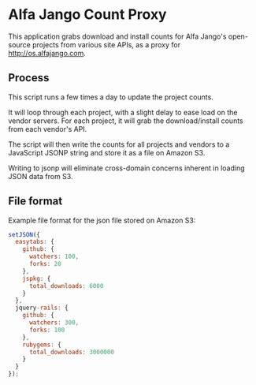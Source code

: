 # Alfa Jango Count Proxy

This application grabs download and install counts for Alfa Jango's
open-source projects from various site APIs, as a proxy for
http://os.alfajango.com.

## Process

This script runs a few times a day to update the project counts.

It will loop through each project, with a slight delay to ease load on
the vendor servers. For each project, it will grab the download/install
counts from each vendor's API.

The script will then write the counts for all projects and
vendors to a JavaScript JSONP string and store it as a file on Amazon S3.

Writing to jsonp will eliminate cross-domain concerns inherent in
loading JSON data from S3.

## File format

Example file format for the json file stored on Amazon S3:

```js
setJSON({
  easytabs: {
    github: {
      watchers: 100,
      forks: 20
    },
    jspkg: {
      total_downloads: 6000
    }
  },
  jquery-rails: {
    github: {
      watchers: 300,
      forks: 100
    },
    rubygems: {
      total_downloads: 3000000
    }
  }
});
```

